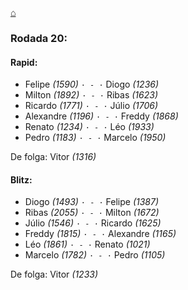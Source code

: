 [⌂](https://grupo-de-xadrez.github.io/)

### Rodada 20:

#### Rapid:

* Felipe *(1590)* `· - ·` Diogo *(1236)*  
* Milton *(1892)* `· - ·` Ribas *(1623)*  
* Ricardo *(1771)* `· - ·` Júlio *(1706)*  
* Alexandre *(1196)* `· - ·` Freddy *(1868)*  
* Renato *(1234)* `· - ·` Léo *(1933)*  
* Pedro *(1183)* `· - ·` Marcelo *(1950)*  

De folga: Vitor *(1316)*

#### Blitz:

* Diogo *(1493)* `· - ·` Felipe *(1387)*  
* Ribas *(2055)* `· - ·` Milton *(1672)*  
* Júlio *(1546)* `· - ·` Ricardo *(1625)*  
* Freddy *(1815)* `· - ·` Alexandre *(1165)*  
* Léo *(1861)* `· - ·` Renato *(1021)*  
* Marcelo *(1782)* `· - ·` Pedro *(1105)*  

De folga: Vitor *(1233)*

